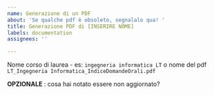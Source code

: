 ```yaml
---
name: Generazione di un PDF
about: 'Se qualche pdf è obsoleto, segnalalo qua! '
title: Generazione PDF di [INSERIRE NOME]
labels: documentation
assignees: ''

---
```


Nome corso di laurea - es: `ingegneria informatica LT`  o nome del pdf `LT_Ingegneria Informatica_IndiceDomandeOrali.pdf` 

 
**OPZIONALE** : cosa hai notato essere non aggiornato?
